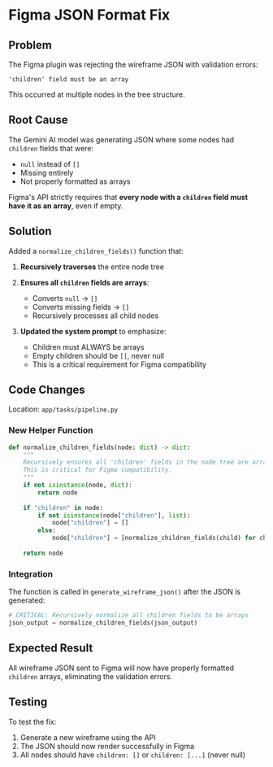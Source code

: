 # Figma JSON Format Fix

## Problem
The Figma plugin was rejecting the wireframe JSON with validation errors:
```
'children' field must be an array
```

This occurred at multiple nodes in the tree structure.

## Root Cause
The Gemini AI model was generating JSON where some nodes had `children` fields that were:
- `null` instead of `[]`
- Missing entirely
- Not properly formatted as arrays

Figma's API strictly requires that **every node with a `children` field must have it as an array**, even if empty.

## Solution
Added a `normalize_children_fields()` function that:

1. **Recursively traverses** the entire node tree
2. **Ensures all `children` fields are arrays**:
   - Converts `null` → `[]`
   - Converts missing fields → `[]`
   - Recursively processes all child nodes

3. **Updated the system prompt** to emphasize:
   - Children must ALWAYS be arrays
   - Empty children should be `[]`, never null
   - This is a critical requirement for Figma compatibility

## Code Changes
Location: `app/tasks/pipeline.py`

### New Helper Function
```python
def normalize_children_fields(node: dict) -> dict:
    """
    Recursively ensures all 'children' fields in the node tree are arrays.
    This is critical for Figma compatibility.
    """
    if not isinstance(node, dict):
        return node
    
    if "children" in node:
        if not isinstance(node["children"], list):
            node["children"] = []
        else:
            node["children"] = [normalize_children_fields(child) for child in node["children"]]
    
    return node
```

### Integration
The function is called in `generate_wireframe_json()` after the JSON is generated:
```python
# CRITICAL: Recursively normalize all children fields to be arrays
json_output = normalize_children_fields(json_output)
```

## Expected Result
All wireframe JSON sent to Figma will now have properly formatted `children` arrays, eliminating the validation errors.

## Testing
To test the fix:
1. Generate a new wireframe using the API
2. The JSON should now render successfully in Figma
3. All nodes should have `children: []` or `children: [...]` (never null)
